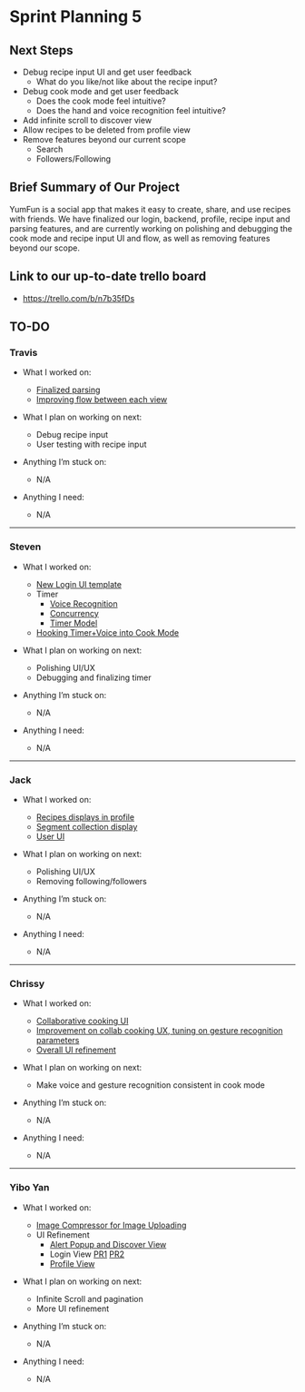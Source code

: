 # Sprint Planning 5



## Next Steps

- Debug recipe input UI and get user feedback
    - What do you like/not like about the recipe input?
- Debug cook mode and get user feedback
    - Does the cook mode feel intuitive?
    - Does the hand and voice recognition feel intuitive?
- Add infinite scroll to discover view
- Allow recipes to be deleted from profile view
- Remove features beyond our current scope
    - Search
    - Followers/Following


## Brief Summary of Our Project

YumFun is a social app that makes it easy to create, share, and use recipes with friends. 
We have finalized our login, backend, profile, recipe input and parsing features, and are currently working on polishing and debugging the cook mode and recipe input UI and flow, 
as well as removing features beyond our scope.


## Link to our up-to-date trello board

- https://trello.com/b/n7b35fDs


## TO-DO

### Travis

- What I worked on:

  - [Finalized parsing](https://github.com/ECS189E/project-w21-codex-coders/commit/ebcd4ea8dcbe4f0db71ed211e1a9f89b263c8ba5)
  - [Improving flow between each view](https://github.com/ECS189E/project-w21-codex-coders/commit/06d1287cd1d4c1f16091ff7891e46971b4e8d7c3)

- What I plan on working on next:

  - Debug recipe input
  - User testing with recipe input
  
- Anything I’m stuck on:
  - N/A
- Anything I need:
  - N/A
  
---

### Steven

- What I worked on:

  - [New Login UI template](https://github.com/ECS189E/project-w21-codex-coders/commit/7957a373557d8de05dff945c78f9fffad6201208)
  - Timer
    - [Voice Recognition](https://github.com/ECS189E/project-w21-codex-coders/commit/d5559c751cba7503fbba7b9864dec2c79315afa1)
    - [Concurrency](https://github.com/ECS189E/project-w21-codex-coders/commit/61b6b30353ade94a32e8a1c96bb515d25152d758)
    - [Timer Model](https://github.com/ECS189E/project-w21-codex-coders/commit/61b6b30353ade94a32e8a1c96bb515d25152d758)
  - [Hooking Timer+Voice into Cook Mode](https://github.com/ECS189E/project-w21-codex-coders/commit/dec3c2ac8294c89bc2a102b903dfa64d7836cd5c)

- What I plan on working on next:

  - Polishing UI/UX
  - Debugging and finalizing timer

- Anything I’m stuck on:

  - N/A

- Anything I need:

  - N/A

---

### Jack

- What I worked on:

  - [Recipes displays in profile](https://github.com/ECS189E/project-w21-codex-coders/commit/96a47059dd9d305327289a059dd32ff765a30a76)
  - [Segment collection display](https://github.com/ECS189E/project-w21-codex-coders/commit/ed7bd15b2208f139e9dd1ab02e54f2b197766276)
  - [User UI](https://github.com/ECS189E/project-w21-codex-coders/commit/dd2c721c29f5f24e32cbece5072d504bddb456d7)
  
- What I plan on working on next:

  - Polishing UI/UX
  - Removing following/followers

- Anything I’m stuck on:

  - N/A

- Anything I need:

  - N/A

---

### Chrissy

- What I worked on:

  - [Collaborative cooking UI](https://github.com/ECS189E/project-w21-codex-coders/commit/ab487891a477f566a214342b3cbb95f4291925c3)
  - [Improvement on collab cooking UX, tuning on gesture recognition parameters](https://github.com/ECS189E/project-w21-codex-coders/commit/e63a0a33fa42a945dc928fd4e6fc40006301fd7d)
  - [Overall UI refinement](https://github.com/ECS189E/project-w21-codex-coders/commit/7e2d41568816f01bef320c4cbcd54f42aa8f09fd)

- What I plan on working on next:

  - Make voice and gesture recognition consistent in cook mode

- Anything I’m stuck on:

  - N/A

- Anything I need:
  - N/A
---

### Yibo Yan

- What I worked on:

  - [Image Compressor for Image Uploading](https://github.com/ECS189E/project-w21-codex-coders/pull/11)
  - UI Refinement
      - [Alert Popup and Discover View](https://github.com/ECS189E/project-w21-codex-coders/pull/16)
      - Login View [PR1](https://github.com/ECS189E/project-w21-codex-coders/pull/17) [PR2](https://github.com/ECS189E/project-w21-codex-coders/pull/18)
      - [Profile View](https://github.com/ECS189E/project-w21-codex-coders/pull/19)
  
- What I plan on working on next:

  - Infinite Scroll and pagination
  - More UI refinement
  
- Anything I’m stuck on:

  - N/A

- Anything I need:

  - N/A
